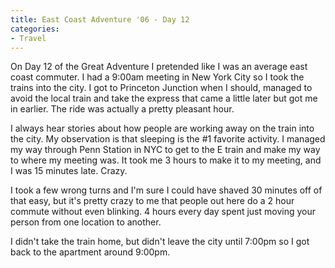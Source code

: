 ```yaml
---
title: East Coast Adventure '06 - Day 12
categories:
- Travel
---
```


On Day 12 of the Great Adventure I pretended like I was an average east coast commuter. I had a 9:00am meeting in New York City so I took the trains into the city. I got to Princeton Junction when I should, managed to avoid the local train and take the express that came a little later but got me in earlier. The ride was actually a pretty pleasant hour.

I always hear stories about how people are working away on the train into the city. My observation is that sleeping is the #1 favorite activity. I managed my way through Penn Station in NYC to get to the E train and make my way to where my meeting was. It took me 3 hours to make it to my meeting, and I was 15 minutes late. Crazy.

I took a few wrong turns and I'm sure I could have shaved 30 minutes off of that easy, but it's pretty crazy to me that people out here do a 2 hour commute without even blinking. 4 hours every day spent just moving your person from one location to another.

I didn't take the train home, but didn't leave the city until 7:00pm so I got back to the apartment around 9:00pm.
